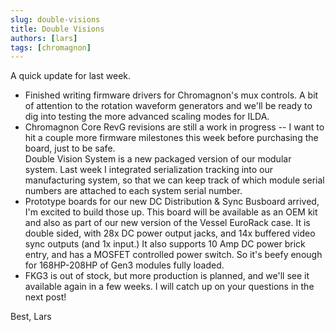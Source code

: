 ```yaml
---
slug: double-visions
title: Double Visions
authors: [lars]
tags: [chromagnon]
---
```


A quick update for last week.

<!-- truncate -->

- Finished writing firmware drivers for Chromagnon's mux controls. A bit of attention to the rotation waveform generators and we'll be ready to dig into testing the more advanced scaling modes for ILDA. 
- Chromagnon Core RevG revisions are still a work in progress -- I want to hit a couple more firmware milestones this week before purchasing the board, just to be safe.   
Double Vision System is a new packaged version of our modular system.  Last week I integrated serialization tracking into our manufacturing system, so that we can keep track of which module serial numbers are attached to each system serial number.
- Prototype boards for our new DC Distribution & Sync Busboard arrived, I'm excited to build those up.  This board will be available as an OEM kit and also as part of our new version of the Vessel EuroRack case.  It is double sided, with 28x DC power output jacks, and 14x buffered video sync outputs (and 1x input.)  It also supports 10 Amp DC power brick entry, and has a MOSFET controlled power switch.  So it's beefy enough for 168HP-208HP of Gen3 modules fully loaded.
- FKG3 is out of stock, but more production is planned, and we'll see it available again in a few weeks.
I will catch up on your questions in the next post!

Best,
Lars